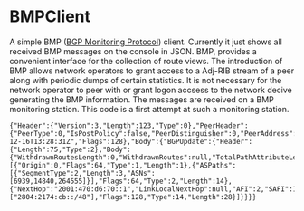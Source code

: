 # BMPClient

A simple BMP ([BGP Monitoring Protocol](https://tools.ietf.org/html/rfc7854)) client. Currently it just shows all received BMP messages on the console in JSON. BMP, provides a convenient interface for the collection of route views. The introduction of BMP allows network operators to grant access to a Adj-RIB stream of a peer along with periodic dumps of certain statistics. It is not necessary for the network operator to peer with or grant logon accsess to the network decive generating the BMP information. The messages are received on a BMP monitoring station. This code is a first attempt at such a monitoring station.

```
{"Header":{"Version":3,"Length":123,"Type":0},"PeerHeader":{"PeerType":0,"IsPostPolicy":false,"PeerDistinguisher":0,"PeerAddress":"2001:470:d6:70::1","PeerAS":6939,"PeerBGPId":"64.71.128.26","Timestamp":"2016-12-16T13:28:31Z","Flags":128},"Body":{"BGPUpdate":{"Header":{"Length":75,"Type":2},"Body":{"WithdrawnRoutesLength":0,"WithdrawnRoutes":null,"TotalPathAttributeLength":52,"PathAttributes":[{"Origin":0,"Flags":64,"Type":1,"Length":1},{"ASPaths":[{"SegmentType":2,"Length":3,"ASNs":[6939,14840,264555]}],"Flags":64,"Type":2,"Length":14},{"NextHop":"2001:470:d6:70::1","LinkLocalNextHop":null,"AFI":2,"SAFI":1,"Value":["2804:2174:cb::/48"],"Flags":128,"Type":14,"Length":28}]}}}}
```
